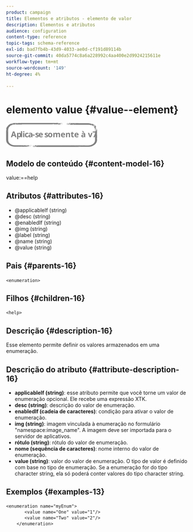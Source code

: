 ```yaml
---
product: campaign
title: Elementos e atributos - elemento de valor
description: Elementos e atributos
audience: configuration
content-type: reference
topic-tags: schema-reference
exl-id: bad7fb4b-43d9-4033-ae0d-cf191d89114b
source-git-commit: 40da5774c8a6a228992c4aa400e2d9924215611e
workflow-type: tm+mt
source-wordcount: '149'
ht-degree: 4%

---
```


# elemento value {#value--element}

![](../../../assets/v7-only.svg)

## Modelo de conteúdo {#content-model-16}

value:==help

## Atributos {#attributes-16}

* @applicableIf (string)
* @desc (string)
* @enabledIf (string)
* @img (string)
* @label (string)
* @name (string)
* @value (string)

## Pais {#parents-16}

`<enumeration>`

## Filhos {#children-16}

`<help>`

## Descrição {#description-16}

Esse elemento permite definir os valores armazenados em uma enumeração.

## Descrição do atributo {#attribute-description-16}

* **applicableIf (string)**: esse atributo permite que você torne um valor de enumeração opcional. Ele recebe uma expressão XTK.
* **desc (string)**: descrição do valor de enumeração.
* **enabledIf (cadeia de caracteres)**: condição para ativar o valor de enumeração.
* **img (string)**: imagem vinculada à enumeração no formulário &quot;namespace:image_name&quot;. A imagem deve ser importada para o servidor de aplicativos.
* **rótulo (string)**: rótulo do valor de enumeração.
* **nome (sequência de caracteres)**: nome interno do valor de enumeração.
* **value (string)**: valor do valor de enumeração. O tipo de valor é definido com base no tipo de enumeração. Se a enumeração for do tipo character string, ela só poderá conter valores do tipo character string.

## Exemplos {#examples-13}

```
<enumeration name="myEnum">
       <value name="One" value="1"/>
       <value name="Two" value="2"/>
    </enumeration>
```
